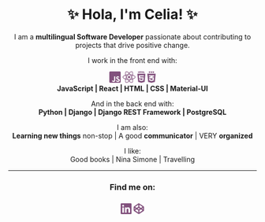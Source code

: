 <h1 align="center">✨ Hola, I'm Celia! ✨</h1>

<p align="center">I am a <b>multilingual Software Developer</b> passionate about contributing to projects that drive positive change.</p>

<p align="center">I work in the front end with:</p>

<div align="center">
<img height="23px" src="./img/javascript.svg" alt="JavaScript logo"/>
<img height="23px" src="./img/reactjs.svg" alt="React logo"/>
<img height="23px" src="./img/html.svg" alt="HTML5 logo"/>
<img height="23px" src="./img/css.svg" alt="CSS logo"/>
<br> <b>JavaScript | React | HTML | CSS | Material-UI </b></div>

<p align="center"></p>
<p align="center" margin-top="24px">And in the back end with:<br>
<b>Python | Django | Django REST Framework | PostgreSQL</b></p>

<p align="center"></p>
<p align="center" margin-top="24px">I am also:<br>
<b>Learning new things</b> non-stop | A good <b>communicator</b> | VERY <b>organized</b></p>

<p align="center">I like:<br>
Good books | Nina Simone | Travelling</p>

<p align="center"></p>
<hr>
<h3 align="center">Find me on:<h3>
<div align="center">
  <a href="https://www.linkedin.com/in/celiamf/"><img height="22px" src="./img/linkedin.svg" alt="LinkedIn logo"/></a>
  <a href="https://codepen.io/Celiamf"><img height="22px" src="./img/codepen.svg" alt="Codepen logo"/></a>
</div>
